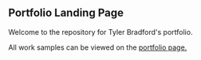 ## Portfolio Landing Page

Welcome to the repository for Tyler Bradford's portfolio.

All work samples can be viewed on the [portfolio page.](https://tybradf.github.io/)
